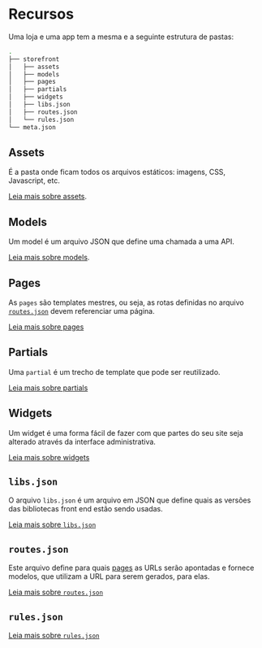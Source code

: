 # Recursos

Uma loja e uma app tem a mesma e a seguinte estrutura de pastas:

```sh
.
├── storefront
│   ├── assets
│   ├── models
│   ├── pages
│   ├── partials
│   ├── widgets
│   ├── libs.json
│   ├── routes.json
│   └── rules.json
└── meta.json
```

## Assets
É a pasta onde ficam todos os arquivos estáticos: imagens, CSS, Javascript, etc.

[Leia mais sobre assets](assets.html).

## Models
Um model é um arquivo JSON que define uma chamada a uma API.

[Leia mais sobre models](models.html).

## Pages
As `pages` são templates mestres, ou seja, as rotas definidas no arquivo [`routes.json`](../routes.json.html) devem referenciar uma página.

[Leia mais sobre pages](templates/pages.html)

## Partials
Uma `partial` é um trecho de template que pode ser reutilizado.

[Leia mais sobre partials](templates/partials.html)

## Widgets
Um widget é uma forma fácil de fazer com que partes do seu site seja alterado através da interface administrativa.

[Leia mais sobre widgets](widgets/index.html)

## `libs.json`
O arquivo `libs.json` é um arquivo em JSON que define quais as versões das bibliotecas front end estão sendo usadas.

[Leia mais sobre `libs.json`](libs.json.html)

## `routes.json`
Este arquivo define para quais [pages](templates/pages.html) as URLs serão apontadas e fornece modelos, que utilizam a URL para serem gerados, para elas.

[Leia mais sobre `routes.json`](routes.json.html)

## `rules.json`
[Leia mais sobre `rules.json`](rules.json.html)